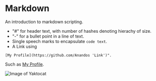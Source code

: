 # Markdown
An introduction to markdown scripting.
- "#" for header text, with number of hashes denoting hierachy of size.
- "-" for a bullet point in a line of text.
- Single speech marks to encapsulate `code text`.
- A Link using 
```
[My Profile](https://github.com/Anandos 'Link')". 
```
  Such as [My Profile](https://github.com/Anandos 'Link').

![Image of Yaktocat](https://octodex.github.com/images/yaktocat.png)

